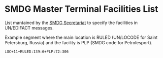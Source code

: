 # SMDG Master Terminal Facilities List

List mantained by the [SMDG Secretariat](http://smdg.org/) to specify the facilities in UN/EDIFACT messages.

Example segment where the main location is RULED (UN/LOCODE for Saint Petersburg, Russia) and the facility is PLP (SMDG code for Petrolesport).
```
LOC+11+RULED:139:6+PLP:72:306
```